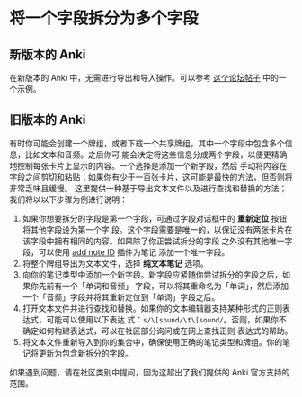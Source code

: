 # 将一个字段拆分为多个字段

## 新版本的 Anki

在新版本的 Anki 中，无需进行导出和导入操作。可以参考
[这个论坛帖子](https://forums.ankiweb.net/t/cloze-type-to-basic-type/23305/2) 中的一个示例。

## 旧版本的 Anki

有时你可能会创建一个牌组，或者下载一个共享牌组，其中一个字段中包含多个信息，比如文本和音频。之后你可
能会决定将这些信息分成两个字段，以便更精确地控制每张卡片上显示的内容。一个选择是添加一个新字段，然后
手动将内容在字段之间剪切和粘贴；如果你有少于一百张卡片，这可能是最快的方法，但否则将非常乏味且缓慢。
这里提供一种基于导出文本文件以及进行查找和替换的方法；我们将以以下步骤为例进行说明：

1. 如果你想要拆分的字段是第一个字段，可通过字段对话框中的 **重新定位** 按钮将其他字段设为第一个字
   段。这个字段需要是唯一的，以保证没有两张卡片在该字段中拥有相同的内容。如果除了你正尝试拆分的字段
   之外没有其他唯一字段，可以使用 [add note ID](https://ankiweb.net/shared/info/8897764) 插件为笔记
   添加一个唯一字段。
2. 将整个牌组导出为文本文件，选择 **纯文本笔记** 选项。
3. 向你的笔记类型中添加一个新字段。新字段应紧随你尝试拆分的字段之后，如果你先前有一个「单词和音频」
   字段，可以将其重命名为「单词」，然后添加一个「音频」字段并将其重新定位到「单词」字段之后。
4. 打开文本文件并进行查找和替换。如果你的文本编辑器支持某种形式的正则表达式，可能可以使用以下表达
   式：`s/\[sound/\t\[sound/`。否则，如果你不确定如何构建表达式，可以在社区部分询问或在网上查找正则
   表达式的帮助。
5. 将文本文件重新导入到你的集合中，确保使用正确的笔记类型和牌组。你的笔记将更新为包含新拆分的字段。

如果遇到问题，请在社区类别中提问，因为这超出了我们提供的 Anki 官方支持的范围。
